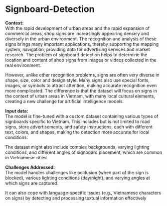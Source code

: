 # Signboard-Detection
**Context:**\
With the rapid development of urban areas and the rapid expansion of commercial areas, shop signs are increasingly appearing densely and diversely in the urban environment. The recognition and analysis of these signs brings many important applications, thereby supporting the mapping system, navigation, providing data for advertising services and market research. The problem of signboard detection helps to determine the location and content of shop signs from images or videos collected in the real environment.

However, unlike other recognition problems, signs are often very diverse in shape, size, color and design style. Many signs also use special fonts, images, or symbols to attract attention, making accurate recognition even more complicated. The difference is that the dataset will focus on signs in the context of urban areas in Vietnam, with many local cultural elements, creating a new challenge for artificial intelligence models.

**Input data:**\
The model is fine-tuned with a custom dataset containing various types of signboards specific to Vietnam. This includes but is not limited to road signs, store advertisements, and safety instructions, each with different text, colors, and shapes, making the detection more accurate for local conditions.

The dataset might also include complex backgrounds, varying lighting conditions, and different angles of signboard placement, which are common in Vietnamese cities.

**Challenges Addressed:**\
The model handles challenges like occlusion (when part of the sign is blocked), various lighting conditions (day/night), and varying angles at which signs are captured.

It can also cope with language-specific issues (e.g., Vietnamese characters on signs) by detecting and processing textual information effectively
